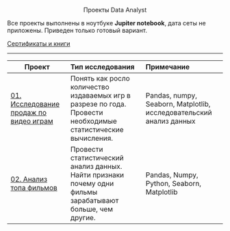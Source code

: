 <p align="center"> Проекты Data Analyst </p align="center">



Все проекты выполнены в ноутбуке **Jupiter notebook**, дата сеты не приложены. 
Приведен только готовый вариант.


[Сертификаты и книги](https://github.com/ArtemPlgn/certificates)
__________________________________________________________________________________________________________________________

| **Проект** | **Тип исследования** | **Примечание** |
| -------------------- | :--------------------- |:---------------------------| 
| [01. Исследование продаж по видео играм](https://github.com/ArtemPlgn/Data_analyst_project/tree/main/games_sales)|Понять как росло количество издаваемых игр в разрезе по года. Провести необходимые статистические вычисления.|Pandas, numpy, Seaborn, Matplotlib, исследовательский анализ данных|
| [02. Анализ топа фильмов](https://github.com/ArtemPlgn/Data_analyst_project/tree/main/top_movies)|Провести статистический анализ данных. Найти признаки почему одни фильмы зарабатывают больше, чем другие.|Pandas, Numpy, Python, Seaborn, Matplotlib|
